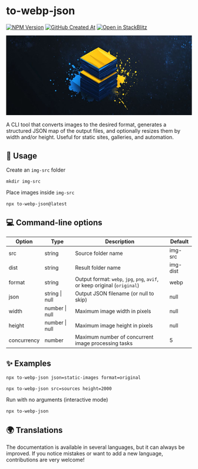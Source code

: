 # to-webp-json

[![NPM Version](https://img.shields.io/npm/v/to-webp-json?style=flat&logo=npm&label=version&color=cb3837)](https://www.npmjs.com/package/to-webp-json)
[![GitHub Created At](https://img.shields.io/github/created-at/vdistortion/to-webp-json?style=flat&logo=github)](https://github.com/vdistortion/to-webp-json)
[![Open in StackBlitz](https://developer.stackblitz.com/img/open_in_stackblitz_small.svg)](https://stackblitz.com/github/vdistortion/to-webp-json)

[![to-webp-json](docs/bg.jpg)](https://vdistortion.github.io/to-webp-json/)

A CLI tool that converts images to the desired format, generates a structured JSON map of the output files, and optionally resizes them by width and/or height. Useful for static sites, galleries, and automation.

## 📖 Usage

Create an `img-src` folder

```shell
mkdir img-src
```

Place images inside `img-src`

```shell
npx to-webp-json@latest
```

## 💻 Command-line options

| Option      | Type           | Description                                                                | Default  |
| ----------- | -------------- | -------------------------------------------------------------------------- | -------- |
| src         | string         | Source folder name                                                         | img-src  |
| dist        | string         | Result folder name                                                         | img-dist |
| format      | string         | Output format: `webp`, `jpg`, `png`, `avif`, or keep original (`original`) | webp     |
| json        | string \| null | Output JSON filename (or null to skip)                                     | null     |
| width       | number \| null | Maximum image width in pixels                                              | null     |
| height      | number \| null | Maximum image height in pixels                                             | null     |
| concurrency | number         | Maximum number of concurrent image processing tasks                        | 5        |

## ✨ Examples

```shell
npx to-webp-json json=static-images format=original
```

```shell
npx to-webp-json src=sources height=2000
```

Run with no arguments (interactive mode)

```shell
npx to-webp-json
```

## 🌍 Translations

The documentation is available in several languages, but it can always be improved.
If you notice mistakes or want to add a new language, contributions are very welcome!

